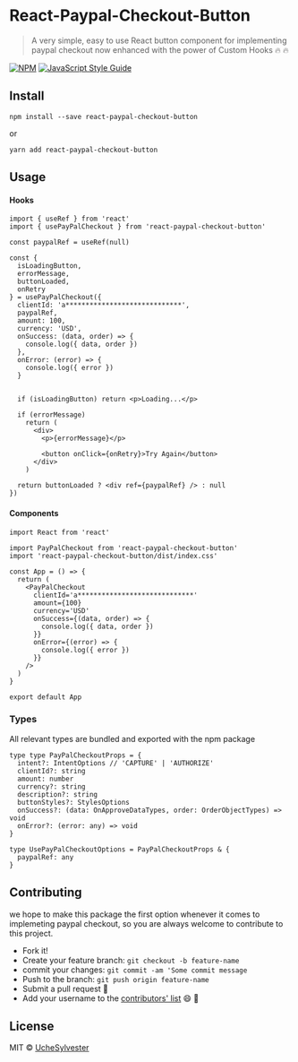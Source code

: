 # React-Paypal-Checkout-Button

> A very simple, easy to use React button component for implementing paypal checkout now enhanced with the power of Custom Hooks 🔥 🔥

[![NPM](https://img.shields.io/npm/v/react-paypal-checkout-button.svg)](https://www.npmjs.com/package/react-paypal-checkout-button) [![JavaScript Style Guide](https://img.shields.io/badge/code_style-standard-brightgreen.svg)](https://standardjs.com)

## Install

```
npm install --save react-paypal-checkout-button
```

or

```
yarn add react-paypal-checkout-button
```

## Usage

#### Hooks

```tsx
import { useRef } from 'react'
import { usePayPalCheckout } from 'react-paypal-checkout-button'

const paypalRef = useRef(null)

const {
  isLoadingButton,
  errorMessage,
  buttonLoaded,
  onRetry
} = usePayPalCheckout({
  clientId: 'a*****************************',
  paypalRef,
  amount: 100,
  currency: 'USD',
  onSuccess: (data, order) => {
    console.log({ data, order })
  },
  onError: (error) => {
    console.log({ error })
  }


  if (isLoadingButton) return <p>Loading...</p>

  if (errorMessage)
    return (
      <div>
        <p>{errorMessage}</p>

        <button onClick={onRetry}>Try Again</button>
      </div>
    )

  return buttonLoaded ? <div ref={paypalRef} /> : null
})
```

#### Components

```tsx
import React from 'react'

import PayPalCheckout from 'react-paypal-checkout-button'
import 'react-paypal-checkout-button/dist/index.css'

const App = () => {
  return (
    <PayPalCheckout
      clientId='a*****************************'
      amount={100}
      currency='USD'
      onSuccess={(data, order) => {
        console.log({ data, order })
      }}
      onError={(error) => {
        console.log({ error })
      }}
    />
  )
}

export default App
```

### Types

All relevant types are bundled and exported with the npm package

```
type type PayPalCheckoutProps = {
  intent?: IntentOptions // 'CAPTURE' | 'AUTHORIZE'
  clientId?: string
  amount: number
  currency?: string
  description?: string
  buttonStyles?: StylesOptions
  onSuccess?: (data: OnApproveDataTypes, order: OrderObjectTypes) => void
  onError?: (error: any) => void
}

type UsePayPalCheckoutOptions = PayPalCheckoutProps & {
  paypalRef: any
}
```

## Contributing

we hope to make this package the first option whenever it comes to implemeting paypal checkout, so you are always welcome to contribute to this project.

- Fork it!
- Create your feature branch: `git checkout -b feature-name`
- commit your changes: `git commit -am 'Some commit message`
- Push to the branch: `git push origin feature-name`
- Submit a pull request :muscle:
- Add your username to the [contributors' list](CONTRIBUTING.md) 😄 🥰

## License

MIT © [UcheSylvester](https://github.com/UcheSylvester)
